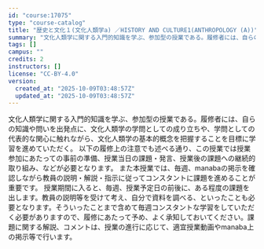 ```yaml
---
id: "course:17075"
type: "course-catalog"
title: "歴史と文化１(文化人類学a) ／HISTORY AND CULTURE1(ANTHROPOLOGY (A))"
summary: "文化人類学に関する入門的知識を学ぶ、参加型の授業である。履修者には、自らの知識や問いを出発点に、文化人類学の学問としての成り立ちや、学問としての代表的な関心に触れながら、文化人類学の基本的概念を把握することを目標に学習を進めていただく。 以…"
tags: []
campus: ""
credits: 2
instructors: []
license: "CC-BY-4.0"
version:
  created_at: "2025-10-09T03:48:57Z"
  updated_at: "2025-10-09T03:48:57Z"
---
```

文化人類学に関する入門的知識を学ぶ、参加型の授業である。履修者には、自らの知識や問いを出発点に、文化人類学の学問としての成り立ちや、学問としての代表的な関心に触れながら、文化人類学の基本的概念を把握することを目標に学習を進めていただく。 以下の履修上の注意でも述べる通り、この授業では授業参加にあたっての事前の準備、授業当日の課題・発言、授業後の課題への継続的取り組み、などが必要となります。 また本授業では、毎週、manabaの掲示を確認しながら教員の説明・解説・指示に従ってコンスタントに課題を進めることが重要です。 授業期間に入ると、毎週、授業予定日の前後に、ある程度の課題を出します。教員の説明等を受けて考え、自分で資料を調べる、といったことも必要となります。そういったことまで含めて毎週コンスタントな学習をしていただく必要がありますので、履修にあたって予め、よく承知しておいてください。課題に関する解説、コメントは、授業の進行に応じて、適宜授業動画やmanaba上の掲示等で行います。
